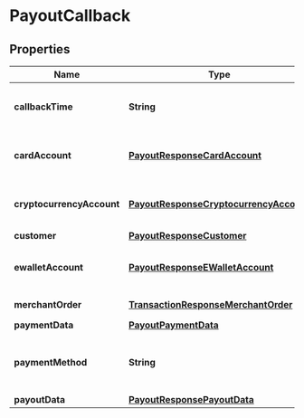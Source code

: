 
# PayoutCallback

## Properties
Name | Type | Description | Notes
------------ | ------------- | ------------- | -------------
**callbackTime** | **String** | Date and time of created callback in [ISO 8601](https://en.wikipedia.org/wiki/ISO_8601) format |  [optional]
**cardAccount** | [**PayoutResponseCardAccount**](PayoutResponseCardAccount.md) | Card account data *(for BANKCARD method only)* |  [optional]
**cryptocurrencyAccount** | [**PayoutResponseCryptocurrencyAccount**](PayoutResponseCryptocurrencyAccount.md) | Cryptocurrency account data *(for BITCOIN method only)* |  [optional]
**customer** | [**PayoutResponseCustomer**](PayoutResponseCustomer.md) | Customer data |  [optional]
**ewalletAccount** | [**PayoutResponseEWalletAccount**](PayoutResponseEWalletAccount.md) | eWallet account data *(for payout methods only)* |  [optional]
**merchantOrder** | [**TransactionResponseMerchantOrder**](TransactionResponseMerchantOrder.md) | Merchant order data |  [optional]
**paymentData** | [**PayoutPaymentData**](PayoutPaymentData.md) | Payment data |  [optional]
**paymentMethod** | **String** | Used payment method type name from payment methods list |  [optional]
**payoutData** | [**PayoutResponsePayoutData**](PayoutResponsePayoutData.md) | Payout data |  [optional]



